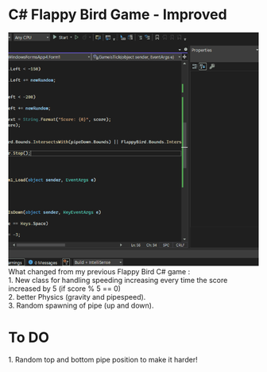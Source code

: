 # C# Flappy Bird Game - Improved 
<img src="Exmaple.gif">
<br>
What changed from my previous Flappy Bird C# game :
<br>
1. New class for handling speeding increasing every time the score increased by 5 (if score % 5 == 0)
<br>
2. better Physics (gravity and pipespeed).
<br>
3. Random spawning of pipe (up and down).
<br>

<h1>To DO</h1>
1. Random top and bottom pipe position to make it harder!
